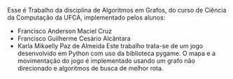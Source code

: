 Esse é Trabalho da disciplina de Algoritmos em Grafos, do curso de Ciência da Computação da UFCA, implementado pelos alunos:
- Francisco Anderson Maciel Cruz
- Francisco Guilherme Cesário Alcântara
- Karla Mikaelly Paz de Almeida
Este trabalho trata-se de um jogo desenvolvido em Python com uso da biblioteca pygame. O mapa e a movimentação do jogo é implementado usando um grafo não direcionado e algoritmos de busca de melhor rota.